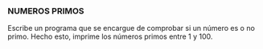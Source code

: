 ### NUMEROS PRIMOS
Escribe un programa que se encargue de comprobar si un número es o no primo.
Hecho esto, imprime los números primos entre 1 y 100.
